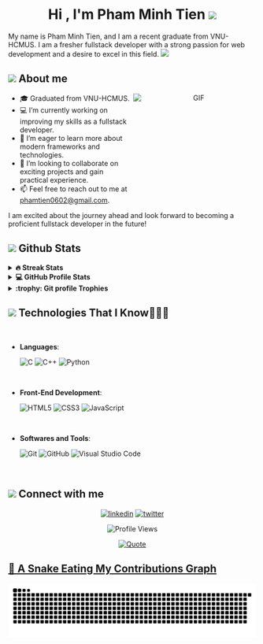 <h1 align="center">Hi , I'm Pham Minh Tien <img src="https://media.giphy.com/media/hvRJCLFzcasrR4ia7z/giphy.gif" width="35"></h1>
My name is Pham Minh Tien, and I am a recent graduate from VNU-HCMUS. I am a fresher fullstack developer with a strong passion for web development and a desire to excel in this field.
<img src="https://user-images.githubusercontent.com/73097560/115834477-dbab4500-a447-11eb-908a-139a6edaec5c.gif">

## <picture><img src = "https://github.com/7oSkaaa/7oSkaaa/blob/main/Images/about_me.gif?raw=true" width = 50px></picture> About me
<a target="_blank" align="center">
  <img align="right" top="300" height="200" width="250" alt="GIF" src="https://media.giphy.com/media/SWoSkN6DxTszqIKEqv/giphy.gif">
</a>

- 🎓 Graduated from VNU-HCMUS.
- 💻 I’m currently working on improving my skills as a fullstack developer.
- 🌱 I’m eager to learn more about modern frameworks and technologies.
- 👯 I’m looking to collaborate on exciting projects and gain practical experience.
- 📫 Feel free to reach out to me at phamtien0602@gmail.com.

I am excited about the journey ahead and look forward to becoming a proficient fullstack developer in the future!

## <img src="https://media.giphy.com/media/iY8CRBdQXODJSCERIr/giphy.gif" width="50px"><b> Github Stats </b>
<details><summary><b>🔥 Streak Stats</b></summary>
	<p align="center"><img src="https://github-readme-streak-stats.herokuapp.com/?user=Mystogan602&theme=tokyonight_duo" alt="7oSkaaa"></p>
</details>

<details><summary><b>💻 GitHub Profile Stats</b></summary>
	<p align=center> 
	<a href="https://github.com/anuraghazra/github-readme-stats">
	  <img align="center" src="https://github-readme-stats.vercel.app/api?username=Mystogan602&show_icons=true&include_all_commits=true&theme=tokyonight_duo&hide_border=true" alt="Mystogan602's github stats"/>
	</a>
	<a href="https://github.com/anuraghazra/github-readme-stats"><img align="center" src="https://github-readme-stats.vercel.app/api/top-langs/?username=Mystogan602&layout=compact&theme=tokyonight_duo&hide_border=true"/></a> 
	</p>
</details>

<details><summary><b>:trophy: Git profile Trophies</b></summary>
	<div align=center>
	  <a href="https://github.com/ryo-ma/github-profile-trophy" title="Go to Source">
	      <img align="center" width=84% src="https://github-profile-trophy.vercel.app/?username=Mystogan602&theme=tokyonight_duo&row=1&column=7&margin-h=15&margin-w=5&no-bg=true" alt="TROPHY" />
	    </a>
	</div>
</details>

## <img src="https://media2.giphy.com/media/QssGEmpkyEOhBCb7e1/giphy.gif?cid=ecf05e47a0n3gi1bfqntqmob8g9aid1oyj2wr3ds3mg700bl&rid=giphy.gif" width ="25"><b> Technologies That I Know👨🏻‍💻</b>
<br>

<p align="center">

- **Languages**:
    
    ![C](https://img.shields.io/badge/C%20-%232370ED.svg?style=for-the-badge&logo=c&logoColor=white)
    ![C++](https://img.shields.io/badge/C++%20-%2300599C.svg?style=for-the-badge&logo=c%2B%2B&logoColor=white)
    ![Python](https://img.shields.io/badge/Python%20-%2314354C.svg?style=for-the-badge&logo=python&logoColor=white)

<br>   
    
- **Front-End Development**:

   ![HTML5](https://img.shields.io/badge/HTML5%20-%23E34F26.svg?style=for-the-badge&logo=html5&logoColor=white)
   ![CSS3](https://img.shields.io/badge/CSS%20-%231572B6.svg?style=for-the-badge&logo=css3&logoColor=white)
   ![JavaScript](https://img.shields.io/badge/JavaScript%20-%23F7DF1E.svg?style=for-the-badge&logo=javascript&logoColor=black)

<br>

- **Softwares and Tools**:

    ![Git](https://img.shields.io/badge/git-%23F05033.svg?style=for-the-badge&logo=git&logoColor=white)
    ![GitHub](https://img.shields.io/badge/github-%23121011.svg?style=for-the-badge&logo=github&logoColor=white)
    ![Visual Studio Code](https://img.shields.io/badge/Visual%20Studio%20Code-0078d7.svg?style=for-the-badge&logo=visual-studio-code&logoColor=white)

<br>

## <picture> <img src="https://github.com/7oSkaaa/7oSkaaa/blob/main/Images/Connect-with-me.gif?raw=true" width="100px"> </picture> Connect with me

<!--icons and links-->
<p align="center">
	<a href="https://www.linkedin.com/in/phamminhtien1306" target="blank"><img align="center" src="https://skillicons.dev/icons?i=linkedin" alt="linkedin" height="50" width="50" /></a>
	<a href="mailto:phamtien0602@gmail.com" target="blank"><img align="center" src="https://skillicons.dev/icons?i=gmail" alt="twitter" height="50" width="50" /></a> 
</p>

<p align = "center">
	<img src = "https://komarev.com/ghpvc/?username=Mystogan602&style=plastic&color=blueviolet" alt = "Profile Views"/>
</p>

<p align = "center">
	<a href="https://github.com/piyushsuthar/github-readme-quotes"> <img alt = "Quote" src="https://quotes-github-readme.vercel.app/api?type=horizontal&theme=tokyonight_duo&animation=grow_out_in&quoteCategory=programming">
</p>

## 🐍 A Snake Eating My Contributions Graph
<p align = "center">
	<img src = "https://github.com/7oSkaaa/7oSkaaa/blob/output/github-contribution-grid-snake.svg?" alt = "Snake Game"/>
</p>
